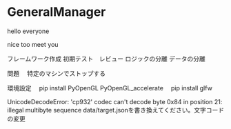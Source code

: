 # GeneralManager

hello everyone

nice too meet you

フレームワーク作成
初期テスト　レビュー
ロジックの分離
データの分離

問題
　特定のマシンでストップする

環境設定
　pip install PyOpenGL PyOpenGL_accelerate
　pip install glfw


UnicodeDecodeError: 'cp932' codec can't decode byte 0x84 in position 21: illegal multibyte sequence
data/target.jsonを書き換えてください。文字コードの変更
